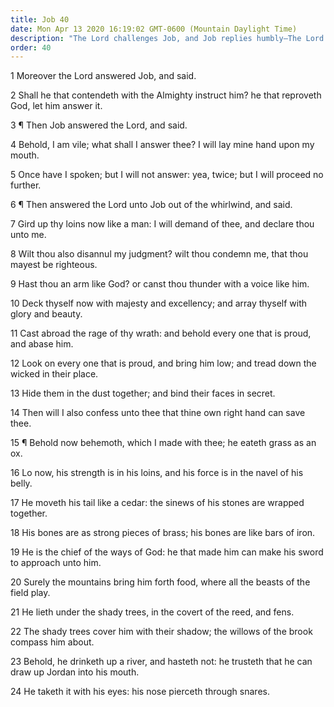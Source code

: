 ```yaml
---
title: Job 40
date: Mon Apr 13 2020 16:19:02 GMT-0600 (Mountain Daylight Time)
description: "The Lord challenges Job, and Job replies humbly—The Lord speaks of His power to Job—He asks, Hast thou an arm like God?—He points to His power in the behemoth."
order: 40
---
```


1 Moreover the Lord answered Job, and said.

2 Shall he that contendeth with the Almighty instruct him? he that reproveth God, let him answer it.

3 ¶ Then Job answered the Lord, and said.

4 Behold, I am vile; what shall I answer thee? I will lay mine hand upon my mouth.

5 Once have I spoken; but I will not answer: yea, twice; but I will proceed no further.

6 ¶ Then answered the Lord unto Job out of the whirlwind, and said.

7 Gird up thy loins now like a man: I will demand of thee, and declare thou unto me.

8 Wilt thou also disannul my judgment? wilt thou condemn me, that thou mayest be righteous.

9 Hast thou an arm like God? or canst thou thunder with a voice like him.

10 Deck thyself now with majesty and excellency; and array thyself with glory and beauty.

11 Cast abroad the rage of thy wrath: and behold every one that is proud, and abase him.

12 Look on every one that is proud, and bring him low; and tread down the wicked in their place.

13 Hide them in the dust together; and bind their faces in secret.

14 Then will I also confess unto thee that thine own right hand can save thee.

15 ¶ Behold now behemoth, which I made with thee; he eateth grass as an ox.

16 Lo now, his strength is in his loins, and his force is in the navel of his belly.

17 He moveth his tail like a cedar: the sinews of his stones are wrapped together.

18 His bones are as strong pieces of brass; his bones are like bars of iron.

19 He is the chief of the ways of God: he that made him can make his sword to approach unto him.

20 Surely the mountains bring him forth food, where all the beasts of the field play.

21 He lieth under the shady trees, in the covert of the reed, and fens.

22 The shady trees cover him with their shadow; the willows of the brook compass him about.

23 Behold, he drinketh up a river, and hasteth not: he trusteth that he can draw up Jordan into his mouth.

24 He taketh it with his eyes: his nose pierceth through snares.
